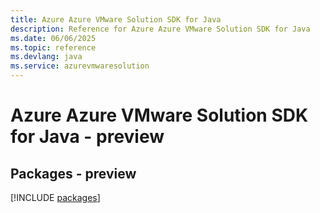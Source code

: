 ```yaml
---
title: Azure Azure VMware Solution SDK for Java
description: Reference for Azure Azure VMware Solution SDK for Java
ms.date: 06/06/2025
ms.topic: reference
ms.devlang: java
ms.service: azurevmwaresolution
---
```

# Azure Azure VMware Solution SDK for Java - preview
## Packages - preview
[!INCLUDE [packages](azure-vmware-solution-index.md)]